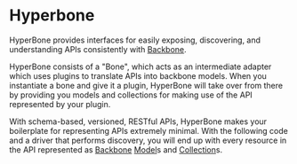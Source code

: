 Hyperbone
=========

HyperBone provides interfaces for easily exposing, discovering, and
understanding APIs consistently with [Backbone][bb].

HyperBone consists of a "Bone", which acts as an intermediate adapter which
uses plugins to translate APIs into backbone models. When you instantiate a
bone and give it a plugin, HyperBone will take over from there by providing you
models and collections for making use of the API represented by your plugin.

With schema-based, versioned, RESTful APIs, HyperBone makes your boilerplate
for representing APIs extremely minimal. With the following code and a driver
that performs discovery, you will end up with every resource in the API
represented as [Backbone][bb] [Model][md]s and [Collection][cl]s.



[bb]: http://backbonejs.com "Backbone.JS"
[md]: http://backbonejs.org/#Model "Backbone.JS - Model"
[cl]: http://backbonejs.org/#Collection "Backbone.JS - Model"

